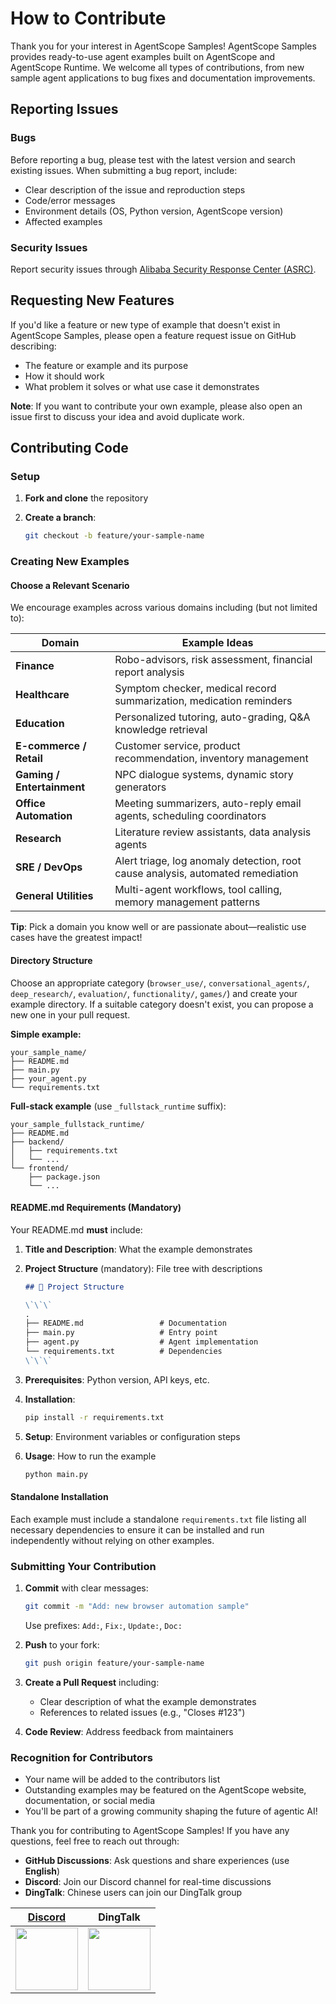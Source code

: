 # How to Contribute

Thank you for your interest in AgentScope Samples! AgentScope Samples provides ready-to-use agent examples built on AgentScope and AgentScope Runtime. We welcome all types of contributions, from new sample agent applications to bug fixes and documentation improvements.

## Reporting Issues

### Bugs

Before reporting a bug, please test with the latest version and search existing issues. When submitting a bug report, include:

- Clear description of the issue and reproduction steps
- Code/error messages
- Environment details (OS, Python version, AgentScope version)
- Affected examples

### Security Issues

Report security issues through [Alibaba Security Response Center (ASRC)](https://security.alibaba.com/).

## Requesting New Features

If you'd like a feature or new type of example that doesn't exist in AgentScope Samples, please open a feature request issue on GitHub describing:

- The feature or example and its purpose
- How it should work
- What problem it solves or what use case it demonstrates

**Note**: If you want to contribute your own example, please also open an issue first to discuss your idea and avoid duplicate work.



## Contributing Code

### Setup

1. **Fork and clone** the repository

2. **Create a branch**:
   ```bash
   git checkout -b feature/your-sample-name
   ```

### Creating New Examples

#### Choose a Relevant Scenario

We encourage examples across various domains including (but not limited to):

| Domain | Example Ideas |
|--------|---------------|
| **Finance** | Robo-advisors, risk assessment, financial report analysis |
| **Healthcare** | Symptom checker, medical record summarization, medication reminders |
| **Education** | Personalized tutoring, auto-grading, Q&A knowledge retrieval |
| **E-commerce / Retail** | Customer service, product recommendation, inventory management |
| **Gaming / Entertainment** | NPC dialogue systems, dynamic story generators |
| **Office Automation** | Meeting summarizers, auto-reply email agents, scheduling coordinators |
| **Research** | Literature review assistants, data analysis agents |
| **SRE / DevOps** | Alert triage, log anomaly detection, root cause analysis, automated remediation |
| **General Utilities** | Multi-agent workflows, tool calling, memory management patterns |

**Tip**: Pick a domain you know well or are passionate about—realistic use cases have the greatest impact!

#### Directory Structure

Choose an appropriate category (`browser_use/`, `conversational_agents/`, `deep_research/`, `evaluation/`, `functionality/`, `games/`) and create your example directory. If a suitable category doesn't exist, you can propose a new one in your pull request.

**Simple example:**
```
your_sample_name/
├── README.md
├── main.py
├── your_agent.py
└── requirements.txt
```

**Full-stack example** (use `_fullstack_runtime` suffix):
```
your_sample_fullstack_runtime/
├── README.md
├── backend/
│   ├── requirements.txt
│   └── ...
└── frontend/
    ├── package.json
    └── ...
```

#### README.md Requirements (Mandatory)

Your README.md **must** include:

1. **Title and Description**: What the example demonstrates

2. **Project Structure** (mandatory): File tree with descriptions
   ```markdown
   ## 🌳 Project Structure

   \`\`\`
   .
   ├── README.md                 # Documentation
   ├── main.py                   # Entry point
   ├── agent.py                  # Agent implementation
   └── requirements.txt          # Dependencies
   \`\`\`
   ```

3. **Prerequisites**: Python version, API keys, etc.

4. **Installation**:
   ```bash
   pip install -r requirements.txt
   ```

5. **Setup**: Environment variables or configuration steps

6. **Usage**: How to run the example
   ```bash
   python main.py
   ```

#### Standalone Installation

Each example must include a standalone `requirements.txt` file listing all necessary dependencies to ensure it can be installed and run independently without relying on other examples.


### Submitting Your Contribution

1. **Commit** with clear messages:
   ```bash
   git commit -m "Add: new browser automation sample"
   ```
   Use prefixes: `Add:`, `Fix:`, `Update:`, `Doc:`

2. **Push** to your fork:
   ```bash
   git push origin feature/your-sample-name
   ```

3. **Create a Pull Request** including:
   - Clear description of what the example demonstrates
   - References to related issues (e.g., "Closes #123")

4. **Code Review**: Address feedback from maintainers

### Recognition for Contributors

- Your name will be added to the contributors list
- Outstanding examples may be featured on the AgentScope website, documentation, or social media
- You'll be part of a growing community shaping the future of agentic AI!

Thank you for contributing to AgentScope Samples! If you have any questions, feel free to reach out through:

- **GitHub Discussions**: Ask questions and share experiences (use **English**)
- **Discord**: Join our Discord channel for real-time discussions
- **DingTalk**: Chinese users can join our DingTalk group

| [Discord](https://discord.gg/eYMpfnkG8h)                                                                                         | DingTalk                                                                                                                          |
|----------------------------------------------------------------------------------------------------------------------------------|-----------------------------------------------------------------------------------------------------------------------------------|
| <img src="https://gw.alicdn.com/imgextra/i1/O1CN01hhD1mu1Dd3BWVUvxN_!!6000000000238-2-tps-400-400.png" width="100" height="100"> | <img src="https://img.alicdn.com/imgextra/i1/O1CN01LxzZha1thpIN2cc2E_!!6000000005934-2-tps-497-477.png" width="100" height="100"> |

